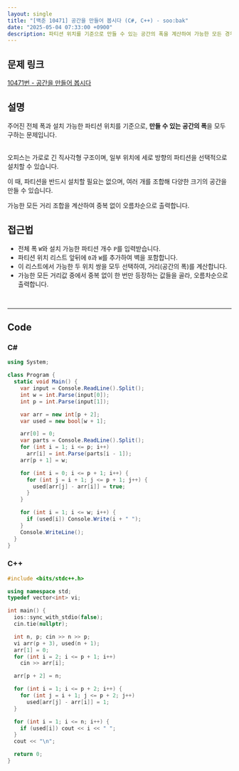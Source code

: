 ```yaml
---
layout: single
title: "[백준 10471] 공간을 만들어 봅시다 (C#, C++) - soo:bak"
date: "2025-05-04 07:33:00 +0900"
description: 파티션 위치를 기준으로 만들 수 있는 공간의 폭을 계산하여 가능한 모든 경우를 오름차순으로 출력하는 백준 10471번 공간을 만들어 봅시다 문제의 C# 및 C++ 풀이와 해설
---
```


## 문제 링크
[10471번 - 공간을 만들어 봅시다](https://www.acmicpc.net/problem/10471)

## 설명
주어진 전체 폭과 설치 가능한 파티션 위치를 기준으로, **만들 수 있는 공간의 폭**을 모두 구하는 문제입니다.

<br>
오피스는 가로로 긴 직사각형 구조이며, 일부 위치에 세로 방향의 파티션을 선택적으로 설치할 수 있습니다.

이 때, 파티션을 반드시 설치할 필요는 없으며, 여러 개를 조합해 다양한 크기의 공간을 만들 수 있습니다.

가능한 모든 거리 조합을 계산하여 중복 없이 오름차순으로 출력합니다.

## 접근법
- 전체 폭 `W`와 설치 가능한 파티션 개수 `P`를 입력받습니다.
- 파티션 위치 리스트 앞뒤에 `0`과 `W`를 추가하여 벽을 포함합니다.
- 이 리스트에서 가능한 두 위치 쌍을 모두 선택하여, 거리(공간의 폭)를 계산합니다.
- 가능한 모든 거리값 중에서 중복 없이 한 번만 등장하는 값들을 골라, 오름차순으로 출력합니다.

<br>

---

## Code

### C#

```csharp
using System;

class Program {
  static void Main() {
    var input = Console.ReadLine().Split();
    int w = int.Parse(input[0]);
    int p = int.Parse(input[1]);

    var arr = new int[p + 2];
    var used = new bool[w + 1];

    arr[0] = 0;
    var parts = Console.ReadLine().Split();
    for (int i = 1; i <= p; i++)
      arr[i] = int.Parse(parts[i - 1]);
    arr[p + 1] = w;

    for (int i = 0; i <= p + 1; i++) {
      for (int j = i + 1; j <= p + 1; j++) {
        used[arr[j] - arr[i]] = true;
      }
    }

    for (int i = 1; i <= w; i++) {
      if (used[i]) Console.Write(i + " ");
    }
    Console.WriteLine();
  }
}
```

### C++

```cpp
#include <bits/stdc++.h>

using namespace std;
typedef vector<int> vi;

int main() {
  ios::sync_with_stdio(false);
  cin.tie(nullptr);

  int n, p; cin >> n >> p;
  vi arr(p + 3), used(n + 1);
  arr[1] = 0;
  for (int i = 2; i <= p + 1; i++)
    cin >> arr[i];

  arr[p + 2] = n;

  for (int i = 1; i <= p + 2; i++) {
    for (int j = i + 1; j <= p + 2; j++)
      used[arr[j] - arr[i]] = 1;
  }

  for (int i = 1; i <= n; i++) {
    if (used[i]) cout << i << " ";
  }
  cout << "\n";

  return 0;
}
```
